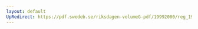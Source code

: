 ```yaml
---
layout: default
UpRedirect: https://pdf.swedeb.se/riksdagen-volumeG-pdf/19992000/reg_19992000/reg_19992000_0392.pdf
---
```

